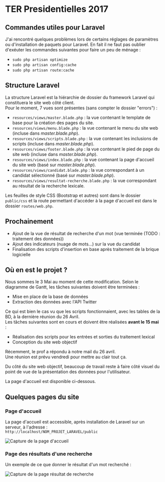 # TER Presidentielles 2017
     
## Commandes utiles pour Laravel    
J'ai rencontré quelques problèmes lors de certains réglages de paramètres ou d'installation de paquets pour Laravel. En fait il ne faut pas oublier d'exéuter les commandes suivantes pour faire un peu de ménage :    
* `sudo php artisan optimize`    
* `sudo php artisan config:cache`    
* `sudo php artisan route:cache`    
    
    
## Structure Laravel   
La structure Laravel est la hiérarchie de dossier du framework Laravel qui constituera le site web côté client.     
Pour le moment, 7 vues sont présentes (sans compter le dossier "errors") :  
* `resources/views/master.blade.php` : la vue contenant le template de base pour la création des pages du site.   
* `resources/views/menu.blade.php` : la vue contenant le menu du site web (incluse dans _master.blade.php_).    
* `resources/views/scripts.blade.php` : la vue contenant les inclusions de scripts (incluse dans _master.blade.php_).    
* `resources/views/footer.blade.php` : la vue contenant le pied de page du site web (incluse dans _master.blade.php_).
* `resources/views/index.blade.php` : la vue contenant la page d'accueil du site web (basé sur _master.blade.php_).     
* `resources/views/candidat.blade.php` : la vue correspondant à un candidat sélectionné (basé sur _master.blade.php_).    
* `resources/views/resultat-recherche.blade.php` : la vue correspondant au résultat de la recherche lexicale.    
    
Les feuilles de style CSS (Bootstrap et autres) sont dans le dossier `public/css` et la route permettant d'accéder à la page d'accueil est dans le dossier `routes/web.php`.     
     
## Prochainement     
* Ajout de la vue de résultat de recherche d'un mot (vue terminée (TODO : traitement des données))     
* Ajout des indicateurs (nuage de mots...) sur la vue du candidat    
* Finalisation des scripts d'insertion en base après traitement de la brique logicielle
## Où en est le projet ?   
Nous sommes le 3 Mai au moment de cette modification. Selon le diagramme de Gantt, les tâches suivantes doivent être terminées :   
* Mise en place de la base de données
* Extraction des données avec l'API Twitter    

Ce qui est bien le cas vu que les scripts fonctionnaient, avec les tables de la BD, à la dernière réunion du 26 Avril.    
Les tâches suivantes sont en cours et doivent être réalisées **avant le 15 mai** :   
* Réalisation des scripts pour les entrées et sorties du traitement lexical
* Conception du site web objectif   

Récemment, le prof a répondu à notre mail du 26 avril.      
Une réunion est prévu vendredi pour mettre au clair tout ça.

Du côté du site web objectif, beaucoup de travail reste à faire côté visuel du point de vue de la présentation des données pour l'utilisateur.        

La page d'accueil est disponible ci-dessous.

## Quelques pages du site      
### Page d'accueil    

La page d'accueil est accessible, après installation de Laravel sur un serveur, à l'adresse :     
`http://localhost/NOM_PROJET_LARAVEL/public`
     
![Capture de la page d'accueil](http://img15.hostingpics.net/pics/206267AccueilTER.png)     

    
### Page des résultats d'une recherche    

Un exemple de ce que donner le résultat d'un mot recherché :     
     
![Capture de la page résultat de recherche](https://img4.hostingpics.net/pics/867049resultatrecherche.png)
